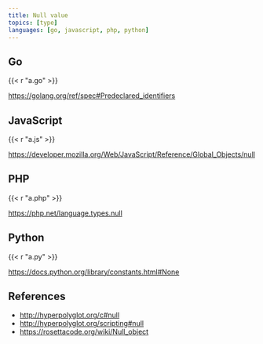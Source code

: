 ```yaml
---
title: Null value
topics: [type]
languages: [go, javascript, php, python]
---
```


## Go

{{< r "a.go" >}}

<https://golang.org/ref/spec#Predeclared_identifiers>

## JavaScript

{{< r "a.js" >}}

<https://developer.mozilla.org/Web/JavaScript/Reference/Global_Objects/null>

## PHP

{{< r "a.php" >}}

<https://php.net/language.types.null>

## Python

{{< r "a.py" >}}

<https://docs.python.org/library/constants.html#None>

## References

- <http://hyperpolyglot.org/c#null>
- <http://hyperpolyglot.org/scripting#null>
- <https://rosettacode.org/wiki/Null_object>
